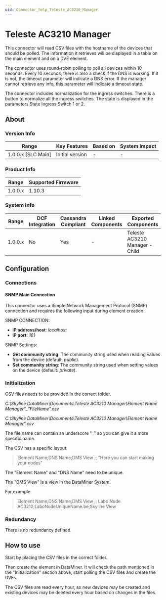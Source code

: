 ```yaml
---
uid: Connector_help_Teleste_AC3210_Manager
---
```


# Teleste AC3210 Manager

This connector will read CSV files with the hostname of the devices that should be polled. The information it retrieves will be displayed in a table on the main element and on a DVE element.

The connector uses round-robin polling to poll all devices within 10 seconds. Every 10 seconds, there is also a check if the DNS is working. If it is not, the timeout parameter will indicate a DNS error. If the manager cannot retrieve any info, this parameter will indicate a timeout state.

The connector includes normalization for the ingress switches. There is a button to normalize all the ingress switches. The state is displayed in the parameters State Ingress Switch 1 or 2.

## About

### Version Info

| Range                | Key Features     | Based on     | System Impact     |
|----------------------|------------------|--------------|-------------------|
| 1.0.0.x \[SLC Main\] | Initial version  | \-           | \-                |

### Product Info

| Range     | Supported Firmware     |
|-----------|------------------------|
| 1.0.0.x   | 1.10.3                 |

### System Info

| **Range** | **DCF Integration** | **Cassandra Compliant** | **Linked Components** | **Exported Components**        |
|-----------|---------------------|-------------------------|-----------------------|--------------------------------|
| 1.0.0.x   | No                  | Yes                     | \-                    | Teleste AC3210 Manager - Child |

## Configuration

### Connections

#### SNMP Main Connection

This connector uses a Simple Network Management Protocol (SNMP) connection and requires the following input during element creation:

SNMP CONNECTION:

- **IP address/host**: *localhost*
- **IP port**: *161*

SNMP Settings:

- **Get community string**: The community string used when reading values from the device (default: *public*).
- **Set community string**: The community string used when setting values on the device (default: *private*).

### Initialization

CSV files needs to be provided in the correct folder.

*C:\Skyline DataMiner\Documents\Teleste AC3210 Manager\\Element Name Manager"\_"FileName".csv*

*C:\Skyline DataMiner\Documents\Teleste AC3210 Manager\\Element Name Manager".csv*

The file name can contain an underscore "\_" so you can give it a more specific name.

The CSV has a specific layout:

> Element Name;DNS Name;DMS View
> ;;
> "Here you can start making your nodes"

The "Element Name" and "DNS Name" need to be unique.

The "DMS View" is a view in the DataMiner System.

For example:

> Element Name;DNS Name;DMS View
> ;;
> Labo Node AC3210;LaboNodeUniqueName.be;Skyline View

### Redundancy

There is no redundancy defined.

## How to use

Start by placing the CSV files in the correct folder.

Then create the element in DataMiner. It will check the path mentioned in the "Initialization" section above, start polling the CSV files and create the DVEs.

The CSV files are read every hour, so new devices may be created and existing devices may be deleted every hour based on changes in the files.
